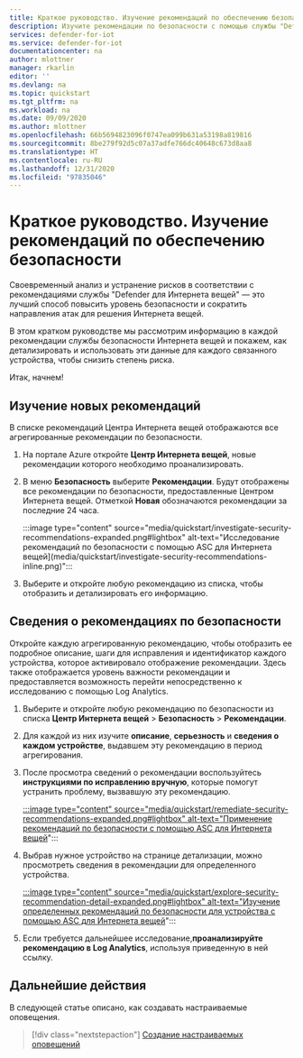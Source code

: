 ```yaml
---
title: Краткое руководство. Изучение рекомендаций по обеспечению безопасности
description: Изучите рекомендации по безопасности с помощью службы "Defender для Интернета вещей".
services: defender-for-iot
ms.service: defender-for-iot
documentationcenter: na
author: mlottner
manager: rkarlin
editor: ''
ms.devlang: na
ms.topic: quickstart
ms.tgt_pltfrm: na
ms.workload: na
ms.date: 09/09/2020
ms.author: mlottner
ms.openlocfilehash: 66b5694823096f0747ea099b631a53198a819816
ms.sourcegitcommit: 8be279f92d5c07a37adfe766dc40648c673d8aa8
ms.translationtype: HT
ms.contentlocale: ru-RU
ms.lasthandoff: 12/31/2020
ms.locfileid: "97835046"
---
```

# <a name="quickstart-investigate-security-recommendations"></a>Краткое руководство. Изучение рекомендаций по обеспечению безопасности


Своевременный анализ и устранение рисков в соответствии с рекомендациями службы "Defender для Интернета вещей" — это лучший способ повысить уровень безопасности и сократить направления атак для решения Интернета вещей.

В этом кратком руководстве мы рассмотрим информацию в каждой рекомендации службы безопасности Интернета вещей и покажем, как детализировать и использовать эти данные для каждого связанного устройства, чтобы снизить степень риска.

Итак, начнем!

## <a name="investigate-new-recommendations"></a>Изучение новых рекомендаций

В списке рекомендаций Центра Интернета вещей отображаются все агрегированные рекомендации по безопасности.

1.  На портале Azure откройте **Центр Интернета вещей**, новые рекомендации которого необходимо проанализировать.

1.  В меню **Безопасность** выберите **Рекомендации**. Будут отображены все рекомендации по безопасности, предоставленные Центром Интернета вещей. Отметкой **Новая** обозначаются рекомендации за последние 24 часа. 

    :::image type="content" source="media/quickstart/investigate-security-recommendations-expanded.png#lightbox" alt-text="Исследование рекомендаций по безопасности с помощью ASC для Интернета вещей](media/quickstart/investigate-security-recommendations-inline.png)":::


1.  Выберите и откройте любую рекомендацию из списка, чтобы отобразить и детализировать его информацию.

## <a name="security-recommendation-details"></a>Сведения о рекомендациях по безопасности

Откройте каждую агрегированную рекомендацию, чтобы отобразить ее подробное описание, шаги для исправления и идентификатор каждого устройства, которое активировало отображение рекомендации. Здесь также отображается уровень важности рекомендации и предоставляется возможность перейти непосредственно к исследованию с помощью Log Analytics.

1.  Выберите и откройте любую рекомендацию по безопасности из списка **Центр Интернета вещей** \> **Безопасность** \> **Рекомендации**.

1.  Для каждой из них изучите **описание**, **серьезность** и **сведения о каждом устройстве**, выдавшем эту рекомендацию в период агрегирования. 

1.  После просмотра сведений о рекомендации воспользуйтесь **инструкциями по исправлению вручную**, которые помогут устранить проблему, вызвавшую эту рекомендацию. 

    [ :::image type="content" source="media/quickstart/remediate-security-recommendations-expanded.png#lightbox" alt-text="Применение рекомендаций по безопасности с помощью ASC для Интернета вещей](media/quickstart/remediate-security-recommendations-inline.png)":::


1.  Выбрав нужное устройство на странице детализации, можно просмотреть сведения в рекомендации для определенного устройства.

    [ :::image type="content" source="media/quickstart/explore-security-recommendation-detail-expanded.png#lightbox" alt-text="Изучение определенных рекомендаций по безопасности для устройства с помощью ASC для Интернета вещей](media/quickstart/explore-security-recommendation-detail-inline.png)":::


1.  Если требуется дальнейшее исследование,**проанализируйте рекомендацию в Log Analytics**, используя приведенную в ней ссылку. 


## <a name="next-steps"></a>Дальнейшие действия

В следующей статье описано, как создавать настраиваемые оповещения.

> [!div class="nextstepaction"]
> [Создание настраиваемых оповещений](quickstart-create-custom-alerts.md)
